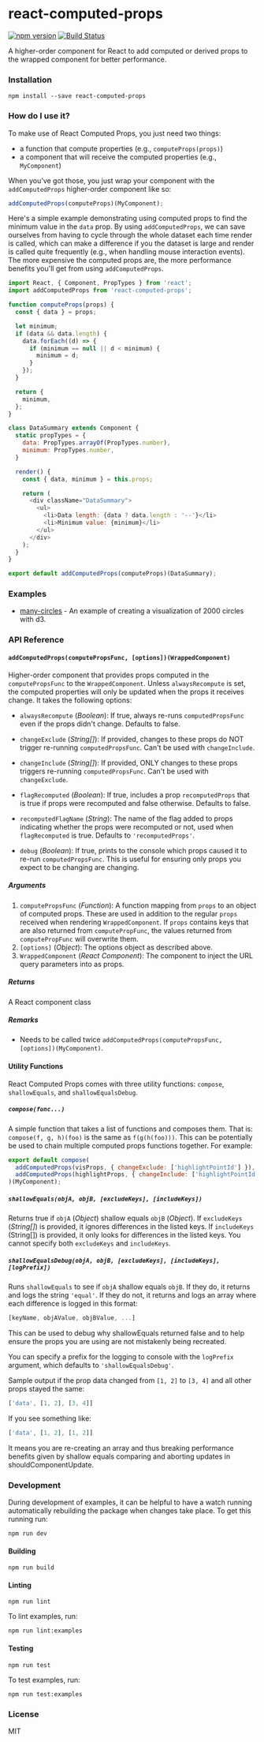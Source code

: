 # react-computed-props

[![npm version](https://badge.fury.io/js/react-computed-props.svg)](https://badge.fury.io/js/react-computed-props)
[![Build Status](https://travis-ci.org/pbeshai/react-computed-props.svg?branch=master)](https://travis-ci.org/pbeshai/react-computed-props)

A higher-order component for React to add computed or derived props to the wrapped component for better performance.

### Installation

```
npm install --save react-computed-props
```

### How do I use it?

To make use of React Computed Props, you just need two things:

- a function that compute properties (e.g., `computeProps(props)`)
- a component that will receive the computed properties (e.g., `MyComponent`)

When you've got those, you just wrap your component with the `addComputedProps` higher-order component like so:

```js
addComputedProps(computeProps)(MyComponent);
```

Here's a simple example demonstrating using computed props to find the minimum value in the `data` prop. By using `addComputedProps`, we can save ourselves from having to cycle through the whole dataset each time render is called, which can make a difference if you the dataset is large and render is called quite frequently (e.g., when handling mouse interaction events). The more expensive the computed props are, the more performance benefits you'll get from using `addComputedProps`.

```js
import React, { Component, PropTypes } from 'react';
import addComputedProps from 'react-computed-props';

function computeProps(props) {
  const { data } = props;

  let minimum;
  if (data && data.length) {
    data.forEach((d) => {
      if (minimum == null || d < minimum) {
        minimum = d;
      }
    });
  }

  return {
    minimum,
  };
}

class DataSummary extends Component {
  static propTypes = {
    data: PropTypes.arrayOf(PropTypes.number),
    minimum: PropTypes.number,
  }

  render() {
    const { data, minimum } = this.props;

    return (
      <div className="DataSummary">
        <ul>
          <li>Data length: {data ? data.length : '--'}</li>
          <li>Minimum value: {minimum}</li>
        </ul>
      </div>
    );
  }
}

export default addComputedProps(computeProps)(DataSummary);
```

### Examples

- [many-circles](https://github.com/pbeshai/react-computed-props/tree/master/examples/many-circles) - An example of creating a visualization of 2000 circles with d3.


### API Reference

#### `addComputedProps(computePropsFunc, [options])(WrappedComponent)`

Higher-order component that provides props computed in the `computePropsFunc` to the `WrappedComponent`. Unless `alwaysRecompute` is set, the computed properties will only be updated when the props it receives change. It takes the following options:


- `alwaysRecompute` (*Boolean*): If true, always re-runs `computedPropsFunc` even if the props didn't change. Defaults to false.

- `changeExclude` (*String[]*): If provided, changes to these props do NOT trigger re-running `computedPropsFunc`. Can't be used with `changeInclude`.

- `changeInclude` (*String[]*): If provided, ONLY changes to these props triggers re-running `computedPropsFunc`. Can't be used with `changeExclude`.

- `flagRecomputed` (*Boolean*): If true, includes a prop `recomputedProps` that is true if props were recomputed and false otherwise. Defaults to false.

- `recomputedFlagName` (*String*): The name of the flag added to props indicating whether the props were recomputed or not, used when `flagRecomputed` is true. Defaults to `'recomputedProps'`.

- `debug` (*Boolean*): If true, prints to the console which props caused it to re-run `computedPropsFunc`. This is useful for ensuring only props you expect to be changing are changing.

##### Arguments

1. `computePropsFunc` (*Function*): A function mapping from `props` to an object of computed props. These are used in addition to the regular `props` received when rendering `WrappedComponent`. If `props` contains keys that are also returned from `computePropFunc`, the values returned from `computePropFunc` will overwrite them.
1. `[options]` (*Object*): The options object as described above.
2. `WrappedComponent` (*React Component*): The component to inject the URL query parameters into as props.

##### Returns

A React component class

##### Remarks

* Needs to be called twice `addComputedProps(computePropsFunc, [options])(MyComponent)`.


#### Utility Functions

React Computed Props comes with three utility functions: `compose`, `shallowEquals`, and `shallowEqualsDebug`.

##### `compose(func...)`

A simple function that takes a list of functions and composes them. That is: `compose(f, g, h)(foo)` is the same as `f(g(h(foo)))`. This can be potentially be used to chain multiple computed props functions together. For example:

```js
export default compose(
  addComputedProps(visProps, { changeExclude: ['highlightPointId'] }),
  addComputedProps(highlightProps, { changeInclude: ['highlightPointId'] })
)(MyComponent);
```

##### `shallowEquals(objA, objB, [excludeKeys], [includeKeys])`

Returns true if `objA` (*Object*) shallow equals `objB` (*Object*). If `excludeKeys` (*String[]*) is provided, it ignores differences in the listed keys. If `includeKeys` (String[]) is provided, it only looks for differences in the listed keys. You cannot specify both `excludeKeys` and `includeKeys`.

##### `shallowEqualsDebug(objA, objB, [excludeKeys], [includeKeys], [logPrefix])`

Runs `shallowEquals` to see if `objA` shallow equals `objB`. If they do, it returns and logs the string `'equal'`. If they do not, it returns and logs an array where each difference is logged in this format:

```js
[keyName, objAValue, objBValue, ...]
```

This can be used to debug why shallowEquals returned false and to help ensure the props you are using are not mistakenly being recreated.

You can specify a prefix for the logging to console with the `logPrefix` argument, which defaults to `'shallowEqualsDebug'`.

Sample output if the prop data changed from `[1, 2]` to `[3, 4]` and all other props stayed the same:

```js
['data', [1, 2], [3, 4]]
```

If you see something like:

```js
['data', [1, 2], [1, 2]]
```

It means you are re-creating an array and thus breaking performance benefits given by shallow equals comparing and aborting updates in shouldComponentUpdate.


### Development

During development of examples, it can be helpful to have a watch running automatically rebuilding the package when changes take place. To get this running run:

```
npm run dev
```

#### Building

```
npm run build
```

#### Linting

```
npm run lint
```

To lint examples, run:

```
npm run lint:examples
```

#### Testing

```
npm run test
```

To test examples, run:

```
npm run test:examples
```


### License

MIT
